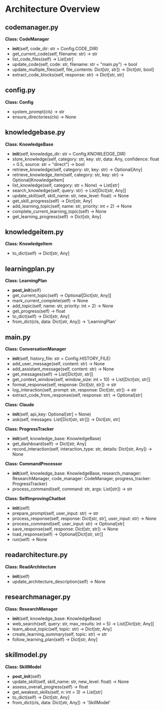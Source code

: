 # Architecture Overview

## codemanager.py

**Class: CodeManager**

- __init__(self, code_dir: str = Config.CODE_DIR)
- get_current_code(self, filename: str) -> str
- list_code_files(self) -> List[str]
- update_code(self, code: str, filename: str = "main.py") -> bool
- update_multiple_files(self, file_contents: Dict[str, str]) -> Dict[str, bool]
- extract_code_blocks(self, response: str) -> Dict[str, str]

## config.py

**Class: Config**

- system_prompt(cls) -> str
- ensure_directories(cls) -> None

## knowledgebase.py

**Class: KnowledgeBase**

- __init__(self, knowledge_dir: str = Config.KNOWLEDGE_DIR)
- store_knowledge(self, category: str, key: str, data: Any, 
                        confidence: float = 0.5, source: str = "direct") -> bool
- retrieve_knowledge(self, category: str, key: str) -> Optional[Any]
- retrieve_knowledge_item(self, category: str, key: str) -> Optional[KnowledgeItem]
- list_knowledge(self, category: str = None) -> List[str]
- search_knowledge(self, query: str) -> List[Dict[str, Any]]
- update_skill(self, skill_name: str, new_level: float) -> None
- get_skill_progress(self) -> Dict[str, Any]
- add_learning_topic(self, name: str, priority: int = 2) -> None
- complete_current_learning_topic(self) -> None
- get_learning_progress(self) -> Dict[str, Any]

## knowledgeitem.py

**Class: KnowledgeItem**

- to_dict(self) -> Dict[str, Any]

## learningplan.py

**Class: LearningPlan**

- __post_init__(self)
- get_current_topic(self) -> Optional[Dict[str, Any]]
- mark_current_complete(self) -> None
- add_topic(self, name: str, priority: int = 2) -> None
- get_progress(self) -> float
- to_dict(self) -> Dict[str, Any]
- from_dict(cls, data: Dict[str, Any]) -> 'LearningPlan'

## main.py

**Class: ConversationManager**

- __init__(self, history_file: str = Config.HISTORY_FILE)
- add_user_message(self, content: str) -> None
- add_assistant_message(self, content: str) -> None
- get_messages(self) -> List[Dict[str, str]]
- get_context_window(self, window_size: int = 10) -> List[Dict[str, str]]
- format_response(self, response: Dict[str, str]) -> str
- log_interaction(self, prompt: str, response: Dict[str, str]) -> str
- extract_code_from_response(self, response: str) -> Optional[str]

**Class: Claude**

- __init__(self, api_key: Optional[str] = None)
- ask(self, messages: List[Dict[str, str]]) -> Dict[str, str]

**Class: ProgressTracker**

- __init__(self, knowledge_base: KnowledgeBase)
- get_dashboard(self) -> Dict[str, Any]
- record_interaction(self, interaction_type: str, details: Dict[str, Any]) -> None

**Class: CommandProcessor**

- __init__(self, knowledge_base: KnowledgeBase, research_manager: ResearchManager, 
                 code_manager: CodeManager, progress_tracker: ProgressTracker)
- process_command(self, command: str, args: List[str]) -> str

**Class: SelfImprovingChatbot**

- __init__(self)
- prepare_prompt(self, user_input: str) -> str
- process_response(self, response: Dict[str, str], user_input: str) -> None
- process_command(self, user_input: str) -> Optional[str]
- save_response(self, response: Dict[str, str]) -> None
- load_response(self) -> Optional[Dict[str, str]]
- run(self) -> None

## readarchitecture.py

**Class: ReadArchitecture**

- __init__(self)
- update_architecture_description(self) -> None

## researchmanager.py

**Class: ResearchManager**

- __init__(self, knowledge_base: KnowledgeBase)
- web_search(self, query: str, max_results: int = 5) -> List[Dict[str, Any]]
- learn_about_topic(self, topic: str) -> Dict[str, Any]
- create_learning_summary(self, topic: str) -> str
- follow_learning_plan(self) -> Dict[str, Any]

## skillmodel.py

**Class: SkillModel**

- __post_init__(self)
- update_skill(self, skill_name: str, new_level: float) -> None
- assess_overall_progress(self) -> float
- get_weakest_skills(self, n: int = 3) -> List[str]
- to_dict(self) -> Dict[str, Any]
- from_dict(cls, data: Dict[str, Any]) -> 'SkillModel'

